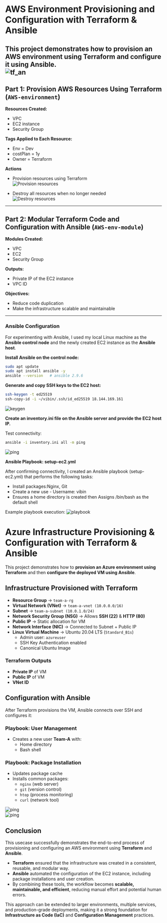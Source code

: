 # AWS Environment Provisioning and Configuration with Terraform & Ansible
This project demonstrates how to provision an AWS environment using **Terraform** and configure it using **Ansible**.  
  ![tf_an](https://github.com/vibincholayil/terraform-ansible-project/blob/master/images/tf_an.png)  
---

## Part 1: Provision AWS Resources Using Terraform (`AWS-environment`)

**Resources Created:**
- VPC
- EC2 instance
- Security Group

**Tags Applied to Each Resource:**
- Env = Dev
- costPlan = 1y
- Owner = Terraform

**Actions**
- Provision resources using Terraform    
  ![Provision resources](https://github.com/vibincholayil/terraform-ansible-project/blob/master/images/ss_1_1.png)

- Destroy all resources when no longer needed  
  ![Destroy resources](https://github.com/vibincholayil/terraform-ansible-project/blob/master/images/ss_1_2.png)

---

## Part 2: Modular Terraform Code and Configuration with Ansible (`AWS-env-module`)

**Modules Created:**
- VPC  
- EC2  
- Security Group

**Outputs:**
- Private IP of the EC2 instance
- VPC ID

**Objectives:**
- Reduce code duplication
- Make the infrastructure scalable and maintainable

---

### Ansible Configuration

For experimenting with Ansible, I used my local Linux machine as the **Ansible control node** and the newly created EC2 instance as the **Ansible host**.  

**Install Ansible on the control node:**

   ```bash
   sudo apt update  
   sudo apt install ansible -y  
   ansible --version   # ansible 2.9.6  
```

**Generate and copy SSH keys to the EC2 host:**

   ```bash
  ssh-keygen -t ed25519  
  ssh-copy-id -i ~/vibin/.ssh/id_ed25519 18.144.169.161  
```
  ![keygen](https://github.com/vibincholayil/terraform-ansible-project/blob/master/images/ss_2_1.png)  

**Create an inventory.ini file on the Ansible server and provide the EC2 host IP.**

Test connectivity:  
```bash
ansible -i inventory.ini all -m ping
```
  ![ping](https://github.com/vibincholayil/terraform-ansible-project/blob/master/images/ss_2_2.png)  

**Ansible Playbook: setup-ec2.yml**

After confirming connectivity, I created an Ansible playbook (setup-ec2.yml) that performs the following tasks:  

 - Install packages:Nginx, Git  
 - Create a new use - Username: vibin  
 - Ensures a home directory is created then Assigns /bin/bash as the default shell  

Example playbook execution:
  ![playbook](https://github.com/vibincholayil/terraform-ansible-project/blob/master/images/ss_2_3.png)  


# Azure Infrastructure Provisioning & Configuration with Terraform & Ansible   
This project demonstrates how to **provision an Azure environment using Terraform** and then **configure the deployed VM using Ansible**.  

## Infrastructure Provisioned with Terraform  
- **Resource Group** → `team-a-rg`  
- **Virtual Network (VNet)** → `team-a-vnet (10.0.0.0/16)`  
- **Subnet** → `team-a-subnet (10.0.1.0/24)`  
- **Network Security Group (NSG)** → Allows **SSH (22)** & **HTTP (80)**  
- **Public IP** → Static allocation for VM  
- **Network Interface (NIC)** → Connected to Subnet + Public IP  
- **Linux Virtual Machine** → Ubuntu 20.04 LTS (`Standard_B1s`)  
  - Admin user: `azureuser`  
  - SSH Key Authentication enabled  
  - Canonical Ubuntu Image  

### Terraform Outputs  
- **Private IP** of VM  
- **Public IP** of VM  
- **VNet ID**  

## Configuration with Ansible  
After Terraform provisions the VM, Ansible connects over SSH and configures it:  

### Playbook: **User Management**  
- Creates a new user **Team-A** with:  
  - Home directory  
  - Bash shell  

### Playbook: **Package Installation**  
- Updates package cache  
- Installs common packages:  
  - `nginx` (web server)  
  - `git` (version control)  
  - `htop` (process monitoring)  
  - `curl` (network tool)  

![ping](https://github.com/vibincholayil/terraform-ansible-project/blob/master/images/az_tf_1.png)  
![ping](https://github.com/vibincholayil/terraform-ansible-project/blob/master/images/az_tf_2.png)  


## Conclusion  

This usecase successfully demonstrates the end-to-end process of provisioning and configuring an AWS environment using **Terraform** and **Ansible**.  

- **Terraform** ensured that the infrastructure was created in a consistent, reusable, and modular way.  
- **Ansible** automated the configuration of the EC2 instance, including package installations and user creation.  
- By combining these tools, the workflow becomes **scalable, maintainable, and efficient**, reducing manual effort and potential human errors.  

This approach can be extended to larger environments, multiple services, and production-grade deployments, making it a strong foundation for **Infrastructure as Code (IaC)** and **Configuration Management** practices.  
